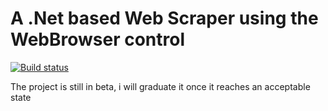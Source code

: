 # A .Net based Web Scraper using the WebBrowser control

[![Build status](https://ci.appveyor.com/api/projects/status/imhrkqa17reo84kw?svg=true)](https://ci.appveyor.com/project/perusworld/webscraper-net)

The project is still in beta, i will graduate it once it reaches an acceptable state
